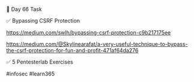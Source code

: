 🎯 Day 66 Task


✅ Bypassing CSRF Protection


https://medium.com/swlh/bypassing-csrf-protection-c9b217175ee


https://medium.com/@Skylinearafat/a-very-useful-technique-to-bypass-the-csrf-protection-for-fun-and-profit-471af64da276


✅ 5 Pentesterlab Exercises


#infosec #learn365
